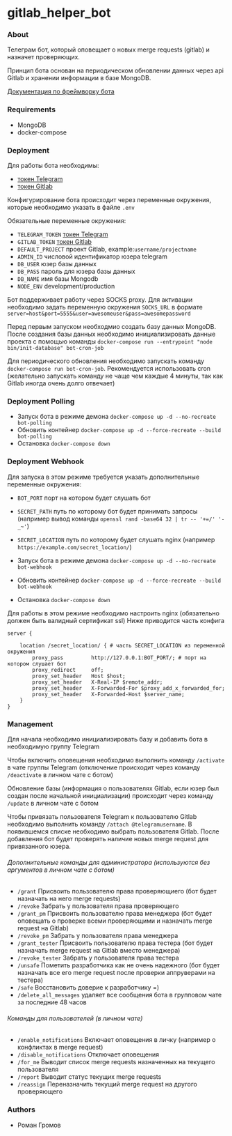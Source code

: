 # gitlab_helper_bot

### About

Телеграм бот, который оповещает о новых merge requests (gitlab) и назначет проверяющих.

Принцип бота основан на периодическом обновлении данных через api Gitlab и хранении информации в базе MongoDB.

[Документация по фреймворку бота](https://telegraf.js.org)

### Requirements

- MongoDB
- docker-compose

### Deployment

Для работы бота необходимы:

- [токен Telegram][telegram_token]
- [токен Gitlab][gitlab_token]

Конфигурирование бота происходит через переменные окружения, которые необходимо указать в файле `.env`

Обязательные переменные окружения:

- `TELEGRAM_TOKEN` [токен Telegram][telegram_token]
- `GITLAB_TOKEN` [токен Gitlab][gitlab_token]
- `DEFAULT_PROJECT` проект Gitlab, example:`username/projectname`
- `ADMIN_ID` числовой идентификатор юзера telegram
- `DB_USER` юзер базы данных
- `DB_PASS` пароль для юзера базы данных
- `DB_NAME` имя базы Mongodb
- `NODE_ENV` development/production

Бот поддерживает работу через SOCKS proxy. Для активации необходимо задать переменную окружения
`SOCKS_URL` в формате `server=host&port=5555&user=awesomeuser&pass=awesomepassword`

Перед первым запуском необходмио создать базу данных MongoDB. После создания базы данных необходимо
инициализировать данные проекта с помощью команды `docker-compose run --entrypoint "node bin/init-database" bot-cron-job`

Для периодического обновления необходимо запускать команду `docker-compose run bot-cron-job`. Рекомендуется
использовать cron (желательно запускать команду не чаще чем каждые 4 минуты, так как Gitlab иногда очень долго отвечает)

### Deployment Polling

- Запуск бота в режиме демона `docker-compose up -d --no-recreate bot-polling`
- Обновить контейнер `docker-compose up -d --force-recreate --build bot-polling`
- Остановка `docker-compose down`

### Deployment Webhook

Для запуска в этом режиме требуется указать дополнительные переменные окружения:

- `BOT_PORT` порт на котором будет слушать бот
- `SECRET_PATH` путь по которому бот будет принимать запросы
  (например вывод команды `openssl rand -base64 32 | tr -- '+=/' '-_~'`)
- `SECRET_LOCATION` путь по которому будет слушать nginx (например `https://example.com/secret_location/`)

- Запуск бота в режиме демона `docker-compose up -d --no-recreate bot-webhook`
- Обновить контейнер `docker-compose up -d --force-recreate --build bot-webhook`
- Остановка `docker-compose down`

Для работы в этом режиме необходимо настроить nginx (обязательно должен быть валидный сертификат ssl)
Ниже приводится часть конфига

```
server {

    location /secret_location/ { # часть SECRET_LOCATION из переменной окружения
        proxy_pass         http://127.0.0.1:BOT_PORT/; # порт на котором слушает бот
        proxy_redirect     off;
        proxy_set_header   Host $host;
        proxy_set_header   X-Real-IP $remote_addr;
        proxy_set_header   X-Forwarded-For $proxy_add_x_forwarded_for;
        proxy_set_header   X-Forwarded-Host $server_name;
    }
}
```

### Management

Для начала необходимо инициализировать базу и добавить бота в необходимую группу Telegram

Чтобы включить оповещения необходимо выполнить команду `/activate` в чате группы Telegram
(отключение происходит через команду `/deactivate` в личном чате с ботом)

Обновление базы (информация о пользователях Gitlab, если юзер был создан после начальной инициализации)
происходит через команду `/update` в личном чате с ботом

Чтобы привязать пользователя Telegram к пользователю Gitlab необходимо выполнить команду
`/attach @telegramusername`. В появившемся списке необходимо выбрать пользователя Gitlab.
После добавления бот будет проверять наличие новых merge request для привязанного юзера.

###### Дополнительные команды для администратора (используются без аргументов в личном чате с ботом)

- `/grant` Присвоить пользователю права проверяющиего (бот будет назначать на него merge requests)
- `/revoke` Забрать у пользователя права проверяющего
- `/grant_pm` Присвоить пользователю права менеджера
  (бот будет оповещать о проверке всеми проверяющими и назначать merge request на Gitlab)
- `/revoke_pm` Забрать у пользователя права менеджера
- `/grant_tester` Присвоить пользователю права тестера
  (бот будет назначать merge request на Gitlab вместо менеджера)
- `/revoke_tester` Забрать у пользователя права тестера
- `/unsafe` Пометить разработчика как не очень надежного
  (бот будет назначать все его merge request после проверки аппруверами на тестера)
- `/safe` Восстановить доверие к разработчику =\)
- `/delete_all_messages` удаляет все сообщения бота в групповом чате за последние 48 часов

###### Команды для пользователей (в личном чате)

- `/enable_notifications` Включает оповещения в личку (например о конфликтах в merge request)
- `/disable_notifications` Отключает оповещения
- `/for_me` Выводит список merge requests назначенных на текущего пользователя
- `/report` Выводит статус текущих merge requests
- `/reassign` Переназначить текущий merge request на другого проверяющего

### Authors

- Роман Громов

[gitlab_token]: https://gitlab.com/profile/personal_access_tokens
[telegram_token]: https://core.telegram.org/bots#3-how-do-i-create-a-bot
